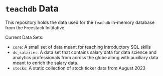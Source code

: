 # `teachdb` Data

This repository holds the data used for the `teachdb` in-memory database from the Freestack Inititative.

Current Data Sets:
- `core`: A small set of data meant for teaching introductory SQL skills
- `ds_salaries`: A data set that contains salary data for data science and analytics professionals from across the globe along with auxiliary data meant to enrich the salary data.
- `stocks`: A static collection of stock ticker data from August 2023